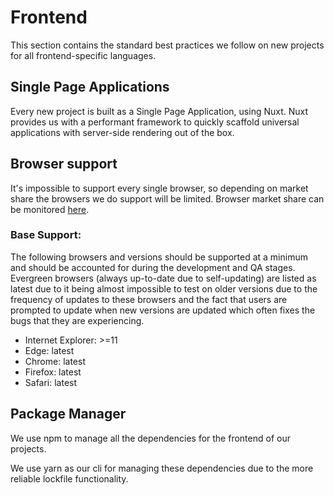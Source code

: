 # Frontend

This section contains the standard best practices we follow on new projects for all frontend-specific languages.

## Single Page Applications

Every new project is built as a Single Page Application, using Nuxt. Nuxt provides us with a performant framework to quickly scaffold universal applications with server-side rendering out of the box.

## Browser support 

It's impossible to support every single browser, so depending on market share the browsers we do support will be limited. Browser market share can be monitored [here](https://netmarketshare.com/browser-market-share.aspx?id=browsersDesktopVersions). 

### Base Support:

The following browsers and versions should be supported at a minimum and should be accounted for during the development and QA stages. Evergreen browsers (always up-to-date due to self-updating) are listed as latest due to it being almost impossible to test on older versions due to the frequency of updates to these browsers and the fact that users are prompted to update when new versions are updated which often fixes the bugs that they are experiencing.

- Internet Explorer: >=11
- Edge: latest
- Chrome: latest
- Firefox: latest
- Safari: latest

## Package Manager

We use npm to manage all the dependencies for the frontend of our projects. 

We use yarn as our cli for managing these dependencies due to the more reliable lockfile functionality.

